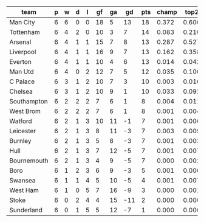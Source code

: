 |    team     | p | w | d | l | gf | ga | gd  | pts | champ | top2  | top3  | top4  |  5-7  | bot4  | bot3  | bot2  |
|-------------|---|---|---|---|----|----|-----|-----|-------|-------|-------|-------|-------|-------|-------|-------|
| Man City    | 6 | 6 | 0 | 0 | 18 |  5 |  13 |  18 | 0.372 | 0.600 | 0.755 | 0.848 | 0.116 | 0.000 | 0.000 | 0.000|
| Tottenham   | 6 | 4 | 2 | 0 | 10 |  3 |   7 |  14 | 0.083 | 0.210 | 0.356 | 0.497 | 0.297 | 0.006 | 0.003 | 0.001|
| Arsenal     | 6 | 4 | 1 | 1 | 15 |  7 |   8 |  13 | 0.287 | 0.527 | 0.687 | 0.795 | 0.150 | 0.001 | 0.000 | 0.000|
| Liverpool   | 6 | 4 | 1 | 1 | 16 |  9 |   7 |  13 | 0.162 | 0.358 | 0.539 | 0.680 | 0.218 | 0.001 | 0.001 | 0.000|
| Everton     | 6 | 4 | 1 | 1 | 10 |  4 |   6 |  13 | 0.014 | 0.042 | 0.095 | 0.167 | 0.290 | 0.043 | 0.024 | 0.012|
| Man Utd     | 6 | 4 | 0 | 2 | 12 |  7 |   5 |  12 | 0.035 | 0.100 | 0.196 | 0.317 | 0.333 | 0.017 | 0.009 | 0.004|
| C Palace    | 6 | 3 | 1 | 2 | 10 |  7 |   3 |  10 | 0.003 | 0.016 | 0.039 | 0.076 | 0.187 | 0.128 | 0.082 | 0.043|
| Chelsea     | 6 | 3 | 1 | 2 | 10 |  9 |   1 |  10 | 0.033 | 0.092 | 0.179 | 0.293 | 0.317 | 0.020 | 0.012 | 0.005|
| Southampton | 6 | 2 | 2 | 2 |  7 |  6 |   1 |   8 | 0.004 | 0.011 | 0.029 | 0.058 | 0.171 | 0.140 | 0.093 | 0.056|
| West Brom   | 6 | 2 | 2 | 2 |  7 |  6 |   1 |   8 | 0.001 | 0.004 | 0.014 | 0.032 | 0.112 | 0.228 | 0.155 | 0.092|
| Watford     | 6 | 2 | 1 | 3 | 10 | 11 |  -1 |   7 | 0.001 | 0.006 | 0.013 | 0.027 | 0.090 | 0.269 | 0.189 | 0.114|
| Leicester   | 6 | 2 | 1 | 3 |  8 | 11 |  -3 |   7 | 0.003 | 0.009 | 0.026 | 0.052 | 0.152 | 0.166 | 0.111 | 0.063|
| Burnley     | 6 | 2 | 1 | 3 |  5 |  8 |  -3 |   7 | 0.001 | 0.003 | 0.007 | 0.015 | 0.067 | 0.345 | 0.254 | 0.165|
| Hull        | 6 | 2 | 1 | 3 |  7 | 12 |  -5 |   7 | 0.001 | 0.007 | 0.018 | 0.038 | 0.120 | 0.212 | 0.148 | 0.093|
| Bournemouth | 6 | 2 | 1 | 3 |  4 |  9 |  -5 |   7 | 0.000 | 0.002 | 0.007 | 0.014 | 0.065 | 0.348 | 0.263 | 0.169|
| Boro        | 6 | 1 | 2 | 3 |  6 |  9 |  -3 |   5 | 0.001 | 0.006 | 0.019 | 0.038 | 0.113 | 0.231 | 0.161 | 0.099|
| Swansea     | 6 | 1 | 1 | 4 |  5 | 10 |  -5 |   4 | 0.001 | 0.007 | 0.019 | 0.041 | 0.127 | 0.206 | 0.147 | 0.089|
| West Ham    | 6 | 1 | 0 | 5 |  7 | 16 |  -9 |   3 | 0.000 | 0.001 | 0.003 | 0.007 | 0.033 | 0.474 | 0.377 | 0.269|
| Stoke       | 6 | 0 | 2 | 4 |  4 | 15 | -11 |   2 | 0.000 | 0.000 | 0.002 | 0.004 | 0.022 | 0.592 | 0.496 | 0.368|
| Sunderland  | 6 | 0 | 1 | 5 |  5 | 12 |  -7 |   1 | 0.000 | 0.000 | 0.001 | 0.003 | 0.022 | 0.572 | 0.476 | 0.357|
